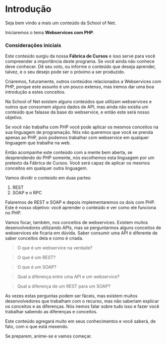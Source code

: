 # Introdução

Seja bem vindo a mais um conteúdo da School of Net.

Iniciaremos o tema **Webservices com PHP**.

### Considerações iniciais

Este conteúdo surgiu da nossa **Fábrica de Cursos** e isso serve para você compreender a importância deste programa. Se você ainda não conhece deve conhecer. Dê seu voto, ou informe o conteúdo que deseja aprender, talvez, e o seu desejo pode ser o próximo a ser produzido.

Criaremos, futuramente, outros conteúdos relacionados a Webservices com PHP, porque este assunto é um pouco extenso, mas iremos dar uma boa introdução a estes conceitos.

Na School of Net existem alguns conteúdos que utilizam webservices e outros que consomem alguns dados de API, mas ainda não existia um conteúdo que falasse da base do webservice, e então este será nosso objetivo.

Se você não trabalha com PHP você pode aplicar os mesmos conceitos na sua linguagem de programação. Nós não queremos que você se prenda apenas ao PHP, pois podemos trabalhar com webservice em qualquer linguagem que trabalhe na web.

Então acompanhe este conteúdo com a mente bem aberta, se desprendendo do PHP somente, nós escolhemos esta linguagem por um pretexto da Fábrica de Cursos. Você será capaz de aplicar os mesmos conceitos em qualquer outra linguagem.

Vamos dividir o conteúdo em duas partes:

1. REST
2. SOAP e o RPC

Falaremos de REST e SOAP e depois implementaremos os dois com PHP. Este é nosso objetivo: você aprender o conteúdo e ver como ele funciona no PHP.

Vamos focar, também, nos conceitos de webservices. Existem muitos desenvolvedores utilizando APIs, mas se perguntarmos alguns conceitos de webservices ele ficaria em dúvida. Saber consumir uma API é diferente de saber conceitos dela e como é criada.

> O que é um webservice na verdade?

> O que é um REST?

> O que é um SOAP?

> Qual a diferença entre uma API e um webservice?

> Qual a diferença de um REST para um SOAP?

As vezes estas perguntas podem ser fáceis, mas existem muitos desenvolvedores que trabalham com o recurso, mas não saberiam explicar os conceitos e as diferenças. Nós iremos falar sobre tudo isso e fazer você trabalhar sabendo as diferenças e conceitos.

Este conteúdo agregará muito em seus conhecimentos e você saberá, de fato, com o que está mexendo.

Se preparem, anime-se e vamos começar.




